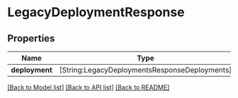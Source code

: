# LegacyDeploymentResponse

## Properties
Name | Type | Description | Notes
------------ | ------------- | ------------- | -------------
**deployment** | [String:LegacyDeploymentsResponseDeployments] |  | [optional] 

[[Back to Model list]](../README.md#documentation-for-models) [[Back to API list]](../README.md#documentation-for-api-endpoints) [[Back to README]](../README.md)


